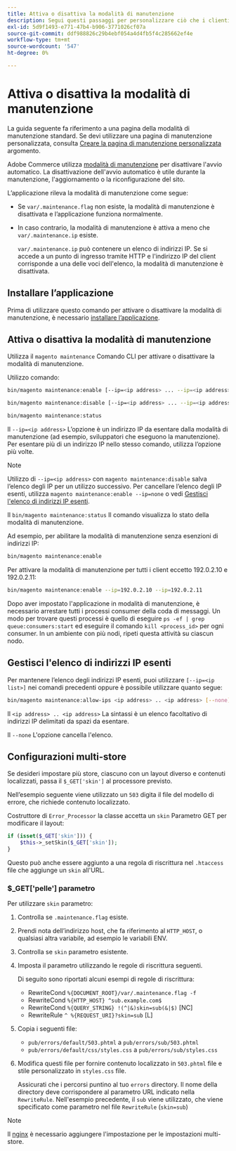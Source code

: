 ```yaml
---
title: Attiva o disattiva la modalità di manutenzione
description: Segui questi passaggi per personalizzare ciò che i clienti vedono quando l’implementazione di Adobe Commerce non è disponibile per la manutenzione.
exl-id: 5d9f1493-e771-47b4-b906-3771026cf07a
source-git-commit: ddf988826c29b4ebf054a4d4fb5f4c285662ef4e
workflow-type: tm+mt
source-wordcount: '547'
ht-degree: 0%

---
```


# Attiva o disattiva la modalità di manutenzione

La guida seguente fa riferimento a una pagina della modalità di manutenzione standard. Se devi utilizzare una pagina di manutenzione personalizzata, consulta [Creare la pagina di manutenzione personalizzata](../../upgrade/troubleshooting/maintenance-mode-options.md) argomento.

Adobe Commerce utilizza [modalità di manutenzione](../../configuration/bootstrap/application-modes.md#maintenance-mode) per disattivare l&#39;avvio automatico. La disattivazione dell&#39;avvio automatico è utile durante la manutenzione, l&#39;aggiornamento o la riconfigurazione del sito.

L’applicazione rileva la modalità di manutenzione come segue:

* Se `var/.maintenance.flag` non esiste, la modalità di manutenzione è disattivata e l’applicazione funziona normalmente.
* In caso contrario, la modalità di manutenzione è attiva a meno che `var/.maintenance.ip` esiste.

  `var/.maintenance.ip` può contenere un elenco di indirizzi IP. Se si accede a un punto di ingresso tramite HTTP e l&#39;indirizzo IP del client corrisponde a una delle voci dell&#39;elenco, la modalità di manutenzione è disattivata.

## Installare l’applicazione

Prima di utilizzare questo comando per attivare o disattivare la modalità di manutenzione, è necessario [installare l’applicazione](../advanced.md).

## Attiva o disattiva la modalità di manutenzione

Utilizza il `magento maintenance` Comando CLI per attivare o disattivare la modalità di manutenzione.

Utilizzo comando:

```bash
bin/magento maintenance:enable [--ip=<ip address> ... --ip=<ip address>] | [ip=none]
```

```bash
bin/magento maintenance:disable [--ip=<ip address> ... --ip=<ip address>] | [ip=none]
```

```bash
bin/magento maintenance:status
```

Il `--ip=<ip address>` L’opzione è un indirizzo IP da esentare dalla modalità di manutenzione (ad esempio, sviluppatori che eseguono la manutenzione). Per esentare più di un indirizzo IP nello stesso comando, utilizza l’opzione più volte.

>[!NOTE]
>
>Utilizzo di `--ip=<ip address>` con `magento maintenance:disable` salva l’elenco degli IP per un utilizzo successivo. Per cancellare l’elenco degli IP esenti, utilizza `magento maintenance:enable --ip=none` o vedi [Gestisci l&#39;elenco di indirizzi IP esenti](#maintain-the-list-of-exempt-ip-addresses).

Il `bin/magento maintenance:status` Il comando visualizza lo stato della modalità di manutenzione.

Ad esempio, per abilitare la modalità di manutenzione senza esenzioni di indirizzi IP:

```bash
bin/magento maintenance:enable
```

Per attivare la modalità di manutenzione per tutti i client eccetto 192.0.2.10 e 192.0.2.11:

```bash
bin/magento maintenance:enable --ip=192.0.2.10 --ip=192.0.2.11
```

Dopo aver impostato l&#39;applicazione in modalità di manutenzione, è necessario arrestare tutti i processi consumer della coda di messaggi.
Un modo per trovare questi processi è quello di eseguire `ps -ef | grep queue:consumers:start` ed eseguire il comando `kill <process_id>` per ogni consumer. In un ambiente con più nodi, ripeti questa attività su ciascun nodo.

## Gestisci l&#39;elenco di indirizzi IP esenti

Per mantenere l’elenco degli indirizzi IP esenti, puoi utilizzare `[--ip=<ip list>]` nei comandi precedenti oppure è possibile utilizzare quanto segue:

```bash
bin/magento maintenance:allow-ips <ip address> .. <ip address> [--none]
```

Il `<ip address> .. <ip address>` La sintassi è un elenco facoltativo di indirizzi IP delimitati da spazi da esentare.

Il `--none` L&#39;opzione cancella l&#39;elenco.

## Configurazioni multi-store

<!-- To set up multiple stores, each with a different layout and localized content, create a skin for each and put it into `pub/errors/{name}` where `{name}` is the store code. To distinguish between stores and websites with the same instance, use `pub/errors/{type}-{name}` where `{type}` is either `store` or `website` and matches the `MAGE_RUN_TYPE` in your server configuration. Another option is to pass the `$_GET['skin']` parameter to the intended processor. This method requires a specific configuration on your server. -->
<!-- Replace the line below with the commented text after https://github.com/magento/magento2/pull/35095 is merged. -->

Se desideri impostare più store, ciascuno con un layout diverso e contenuti localizzati, passa il `$_GET['skin']` al processore previsto.

Nell’esempio seguente viene utilizzato un `503` digita il file del modello di errore, che richiede contenuto localizzato.

Costruttore di `Error_Processor` la classe accetta un `skin` Parametro GET per modificare il layout:

```php
if (isset($_GET['skin'])) {
    $this->_setSkin($_GET['skin']);
}
```

Questo può anche essere aggiunto a una regola di riscrittura nel `.htaccess` file che aggiunge un `skin` all&#39;URL.

### $_GET[&#39;pelle&#39;] parametro

Per utilizzare `skin` parametro:

1. Controlla se `.maintenance.flag` esiste.
1. Prendi nota dell’indirizzo host, che fa riferimento al `HTTP_HOST`, o qualsiasi altra variabile, ad esempio le variabili ENV.
1. Controlla se `skin` parametro esistente.
1. Imposta il parametro utilizzando le regole di riscrittura seguenti.

   Di seguito sono riportati alcuni esempi di regole di riscrittura:

   * RewriteCond `%{DOCUMENT_ROOT}/var/.maintenance.flag -f`
   * RewriteCond `%{HTTP_HOST} ^sub.example.com$`
   * RewriteCond `%{QUERY_STRING} !(^|&)skin=sub(&|$)` [NC]
   * RewriteRule `^ %{REQUEST_URI}?skin=sub` [L]

1. Copia i seguenti file:

   * `pub/errors/default/503.phtml` a `pub/errors/sub/503.phtml`
   * `pub/errors/default/css/styles.css` a `pub/errors/sub/styles.css`

1. Modifica questi file per fornire contenuto localizzato in `503.phtml` file e stile personalizzato in `styles.css` file.

   Assicurati che i percorsi puntino al tuo `errors` directory. Il nome della directory deve corrispondere al parametro URL indicato nella `RewriteRule`. Nell&#39;esempio precedente, il `sub` viene utilizzato, che viene specificato come parametro nel file `RewriteRule` (`skin=sub`)

>[!NOTE]
>
>Il [nginx](../../configuration/multi-sites/ms-nginx.md) è necessario aggiungere l&#39;impostazione per le impostazioni multi-store.
